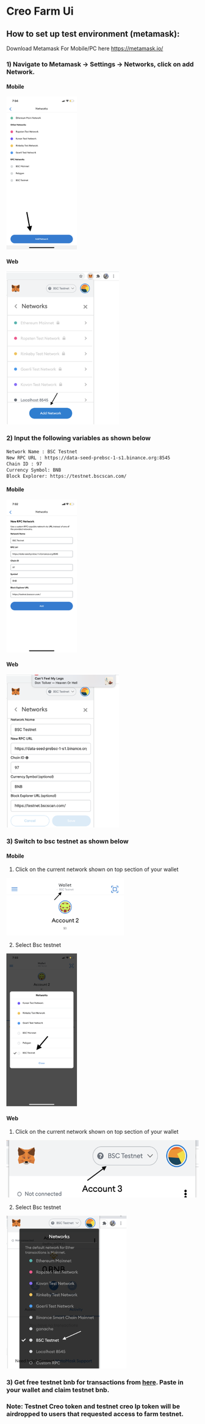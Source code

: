 # Creo Farm Ui

## How to set up test environment (metamask):

Download Metamask For Mobile/PC here https://metamask.io/

### 1) Navigate to Metamask -> Settings -> Networks, click on add Network.

#### Mobile
<img src="./images/addNetworkMobile.PNG" alt="add network mobile" style="height:400px"/>

#### Web
<img src="./images/addNetworkWeb.png" alt="add network web" style="height:400px"/>

### 2) Input the following variables as shown below

```
Network Name : BSC Testnet
New RPC URL : https://data-seed-prebsc-1-s1.binance.org:8545
Chain ID : 97
Currency Symbol: BNB
Block Explorer: https://testnet.bscscan.com/
```

#### Mobile
<img src="./images/inputNetworMobile.PNG" alt="input network mobile" style="height:400px"/>

#### Web
<img src="./images/inputNetworkWeb.png" alt="input network web" style="height:400px" />

### 3) Switch to bsc testnet as shown below

#### Mobile
1. Click on the current network shown on top section of your wallet

<img src="./images/changeNetworkMobile1.jpg" alt="change network mobile" style="height:150px"/>

2. Select Bsc testnet

<img src="./images/changeNetworkMobile2.PNG" alt="switch network mobile" style="height:400px"/>

#### Web

1. Click on the current network shown on top section of your wallet

<img src="./images/changeNetworkWeb1.png" alt="change network web" style="height:150px"/>

2. Select Bsc testnet

<img src="./images/changeNetworkWeb2.png" alt="switch network web" style="height:400px"/>

### 3) Get free testnet bnb for transactions from [here](https://testnet.binance.org/faucet-smart). Paste in your wallet and claim testnet bnb.


### Note: Testnet Creo token and  testnet creo lp token will be airdropped to users that requested access to farm testnet.